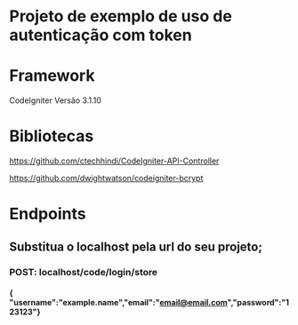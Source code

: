 # Projeto de exemplo de uso de autenticação com token

# Framework
CodeIgniter Versão 3.1.10

# Bibliotecas

https://github.com/ctechhindi/CodeIgniter-API-Controller

https://github.com/dwightwatson/codeigniter-bcrypt


# Endpoints

## Substitua o localhost pela url do seu projeto;

### POST: localhost/code/login/store
#### { "username":"example.name","email":"email@email.com","password":"123123"}
